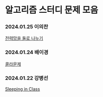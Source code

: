 # 알고리즘 스터디 문제 모음

### 2024.01.25 이의찬

[전력망을 둘로 나누기](https://school.programmers.co.kr/learn/courses/30/lessons/86971)

### 2024.01.24 배이경

[콜라문제](https://school.programmers.co.kr/learn/courses/30/lessons/132267)

### 2024.01.22 강병선

[Sleeping in Class](https://www.acmicpc.net/problem/24620)
